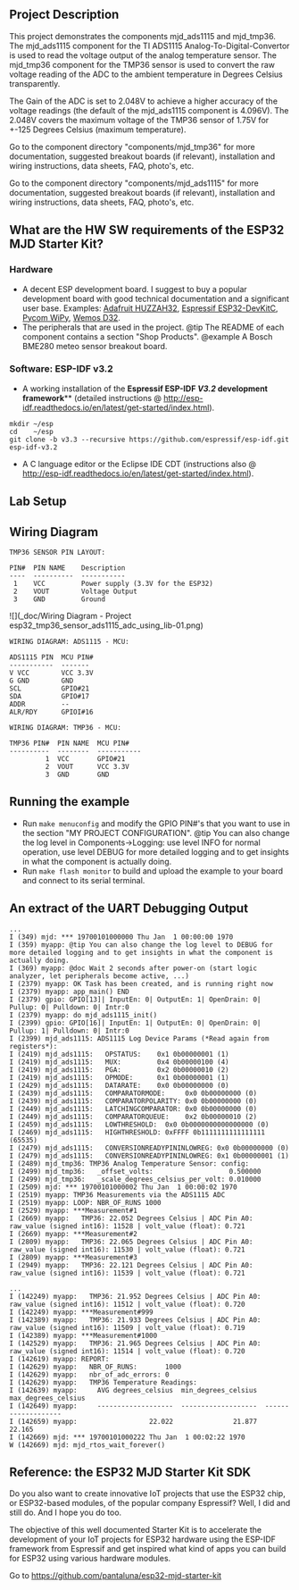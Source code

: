 ## Project Description
This project demonstrates the components mjd_ads1115 and mjd_tmp36. The mjd_ads1115 component for the TI ADS1115 Analog-To-Digital-Convertor is used to read the voltage output of the analog temperature sensor. The mjd_tmp36 component for the TMP36 sensor is used to convert the raw voltage reading of the ADC to the ambient temperature in Degrees Celsius transparently.

The Gain of the ADC is set to 2.048V to achieve a higher accuracy of the voltage readings (the default of the mjd_ads1115 component is 4.096V). The 2.048V covers the maximum voltage of the TMP36 sensor of 1.75V for +-125 Degrees Celsius (maximum temperature).

Go to the component directory "components/mjd_tmp36" for more documentation, suggested breakout boards (if relevant), installation and wiring instructions, data sheets, FAQ, photo's, etc.

Go to the component directory "components/mjd_ads1115" for more documentation, suggested breakout boards (if relevant), installation and wiring instructions, data sheets, FAQ, photo's, etc.



## What are the HW SW requirements of the ESP32 MJD Starter Kit?

### Hardware

- A decent ESP development board. I suggest to buy a popular development board with good technical documentation and a significant user base. Examples: [Adafruit HUZZAH32](https://www.adafruit.com/product/3405),  [Espressif ESP32-DevKitC](http://espressif.com/en/products/hardware/esp32-devkitc/overview), [Pycom WiPy](https://pycom.io/hardware/), [Wemos D32](https://wiki.wemos.cc/products:d32:d32).
- The peripherals that are used in the project.
  @tip The README of each component contains a section "Shop Products".
  @example A Bosch BME280 meteo sensor breakout board.

### Software: ESP-IDF v3.2

- A working installation of the **Espressif ESP-IDF *V3.2* development framework**** (detailed instructions @ http://esp-idf.readthedocs.io/en/latest/get-started/index.html).

```
mkdir ~/esp
cd    ~/esp
git clone -b v3.3 --recursive https://github.com/espressif/esp-idf.git esp-idf-v3.2
```

- A C language editor or the Eclipse IDE CDT (instructions also @ http://esp-idf.readthedocs.io/en/latest/get-started/index.html).



## Lab Setup



## Wiring Diagram
```
TMP36 SENSOR PIN LAYOUT:

PIN#  PIN NAME	  Description
----  ----------  -----------
 1    VCC         Power supply (3.3V for the ESP32)
 2    VOUT        Voltage Output
 3    GND         Ground
```

![](_doc/Wiring Diagram - Project esp32_tmp36_sensor_ads1115_adc_using_lib-01.png)

```
WIRING DIAGRAM: ADS1115 - MCU:

ADS1115 PIN  MCU PIN#
-----------  -------
V VCC        VCC 3.3V
G GND        GND
SCL          GPIO#21
SDA          GPIO#17
ADDR         --
ALR/RDY      GPIOI#16
```



```
WIRING DIAGRAM: TMP36 - MCU:

TMP36 PIN#  PIN NAME  MCU PIN#
----------  --------  -----------
         1  VCC       GPIO#21
         2  VOUT      VCC 3.3V
         3  GND       GND
```



## Running the example

- Run `make menuconfig` and modify the GPIO PIN#'s that you want to use in the section "MY PROJECT CONFIGURATION". @tip You can also change the log level in Components->Logging: use level INFO for normal operation, use level DEBUG for more detailed logging and to get insights in what the component is actually doing.
- Run `make flash monitor` to build and upload the example to your board and connect to its serial terminal.



## An extract of the UART Debugging Output

```
...
I (349) mjd: *** 19700101000000 Thu Jan  1 00:00:00 1970
I (359) myapp: @tip You can also change the log level to DEBUG for more detailed logging and to get insights in what the component is actually doing.
I (369) myapp: @doc Wait 2 seconds after power-on (start logic analyzer, let peripherals become active, ...)
I (2379) myapp: OK Task has been created, and is running right now
I (2379) myapp: app_main() END
I (2379) gpio: GPIO[13]| InputEn: 0| OutputEn: 1| OpenDrain: 0| Pullup: 0| Pulldown: 0| Intr:0
I (2379) myapp: do mjd_ads1115_init()
I (2399) gpio: GPIO[16]| InputEn: 1| OutputEn: 0| OpenDrain: 0| Pullup: 1| Pulldown: 0| Intr:0
I (2399) mjd_ads1115: ADS1115 Log Device Params (*Read again from registers*):
I (2419) mjd_ads1115:   OPSTATUS:    0x1 0b00000001 (1)
I (2419) mjd_ads1115:   MUX:         0x4 0b00000100 (4)
I (2419) mjd_ads1115:   PGA:         0x2 0b00000010 (2)
I (2419) mjd_ads1115:   OPMODE:      0x1 0b00000001 (1)
I (2429) mjd_ads1115:   DATARATE:    0x0 0b00000000 (0)
I (2439) mjd_ads1115:   COMPARATORMODE:     0x0 0b00000000 (0)
I (2439) mjd_ads1115:   COMPARATORPOLARITY: 0x0 0b00000000 (0)
I (2449) mjd_ads1115:   LATCHINGCOMPARATOR: 0x0 0b00000000 (0)
I (2449) mjd_ads1115:   COMPARATORQUEUE:    0x2 0b00000010 (2)
I (2459) mjd_ads1115:   LOWTHRESHOLD:  0x0 0b0000000000000000 (0)
I (2469) mjd_ads1115:   HIGHTHRESHOLD: 0xFFFF 0b1111111111111111 (65535)
I (2479) mjd_ads1115:   CONVERSIONREADYPININLOWREG: 0x0 0b00000000 (0)
I (2479) mjd_ads1115:   CONVERSIONREADYPININLOWREG: 0x1 0b00000001 (1)
I (2489) mjd_tmp36: TMP36 Analog Temperature Sensor: config:
I (2499) mjd_tmp36:   _offset_volts:                   0.500000
I (2499) mjd_tmp36:   _scale_degrees_celsius_per_volt: 0.010000
I (2509) mjd: *** 19700101000002 Thu Jan  1 00:00:02 1970
I (2519) myapp: TMP36 Measurements via the ADS1115 ADC
I (2519) myapp: LOOP: NBR_OF_RUNS 1000
I (2529) myapp: ***Measurement#1
I (2669) myapp:   TMP36: 22.052 Degrees Celsius | ADC Pin A0: raw_value (signed int16): 11528 | volt_value (float): 0.721
I (2669) myapp: ***Measurement#2
I (2809) myapp:   TMP36: 22.065 Degrees Celsius | ADC Pin A0: raw_value (signed int16): 11530 | volt_value (float): 0.721
I (2809) myapp: ***Measurement#3
I (2949) myapp:   TMP36: 22.121 Degrees Celsius | ADC Pin A0: raw_value (signed int16): 11539 | volt_value (float): 0.721

...
I (142249) myapp:   TMP36: 21.952 Degrees Celsius | ADC Pin A0: raw_value (signed int16): 11512 | volt_value (float): 0.720
I (142249) myapp: ***Measurement#999
I (142389) myapp:   TMP36: 21.933 Degrees Celsius | ADC Pin A0: raw_value (signed int16): 11509 | volt_value (float): 0.719
I (142389) myapp: ***Measurement#1000
I (142529) myapp:   TMP36: 21.965 Degrees Celsius | ADC Pin A0: raw_value (signed int16): 11514 | volt_value (float): 0.720
I (142619) myapp: REPORT:
I (142629) myapp:   NBR_OF_RUNS:       1000
I (142629) myapp:   nbr_of_adc_errors: 0
I (142629) myapp:   TMP36 Temperature Readings:
I (142639) myapp:     AVG degrees_celsius  min_degrees_celsius  max_degrees_celsius
I (142649) myapp:     -------------------  -------------------  -------------------
I (142659) myapp:                  22.022               21.877               22.165
I (142669) mjd: *** 19700101000222 Thu Jan  1 00:02:22 1970
W (142669) mjd: mjd_rtos_wait_forever()
```



## Reference: the ESP32 MJD Starter Kit SDK

Do you also want to create innovative IoT projects that use the ESP32 chip, or ESP32-based modules, of the popular company Espressif? Well, I did and still do. And I hope you do too.

The objective of this well documented Starter Kit is to accelerate the development of your IoT projects for ESP32 hardware using the ESP-IDF framework from Espressif and get inspired what kind of apps you can build for ESP32 using various hardware modules.

Go to https://github.com/pantaluna/esp32-mjd-starter-kit



